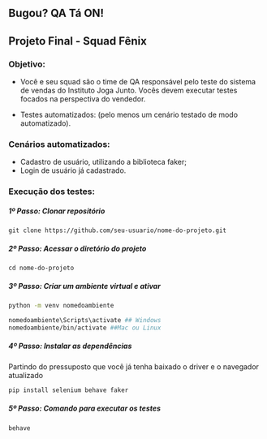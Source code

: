 ## Bugou? QA Tá ON!
## Projeto Final - Squad Fênix

### Objetivo:

- Você e seu squad são o time de QA responsável pelo teste do sistema de vendas do Instituto Joga Junto. Vocês devem executar testes focados na perspectiva do vendedor.

- Testes automatizados: (pelo menos um cenário testado de modo automatizado).

### Cenários automatizados:
- Cadastro de usuário, utilizando a biblioteca faker;
- Login de usuário já cadastrado.

### Execução dos testes:

##### 1º Passo: Clonar repositório
```
git clone https://github.com/seu-usuario/nome-do-projeto.git
```
##### 2º Passo: Acessar o diretório do projeto
```
cd nome-do-projeto
```
##### 3º Passo: Criar um ambiente virtual e ativar
```bash
python -m venv nomedoambiente

nomedoambiente\Scripts\activate ## Windows
nomedoambiente/bin/activate ##Mac ou Linux
```

##### 4º Passo: Instalar as dependências
Partindo do pressuposto que você já tenha baixado o driver e o navegador atualizado

```bash
pip install selenium behave faker
```

##### 5º Passo: Comando para executar os testes
```
behave
```


